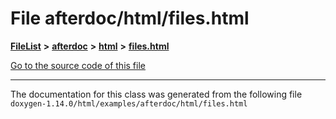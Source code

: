 

# File afterdoc/html/files.html



[**FileList**](files.md) **>** [**afterdoc**](dir_8c6c3a566274dcdfeacdc8eeca1d16a6.md) **>** [**html**](dir_9f54ad7552e74a8dffd806fc3751efe3.md) **>** [**files.html**](afterdoc_2html_2files_8html.md)

[Go to the source code of this file](afterdoc_2html_2files_8html_source.md)





































































------------------------------
The documentation for this class was generated from the following file `doxygen-1.14.0/html/examples/afterdoc/html/files.html`

